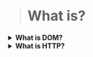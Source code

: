 >	# What is?

<details>
<summary><b>What is DOM? </b></summary>
</details>

<details>
<summary><b>What is HTTP? </b></summary>
</details>
